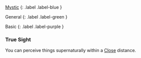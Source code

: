 
[Mystic](Game/Mystic)
{: .label .label-blue }

General
{: .label .label-green }

Basic
{: .label .label-purple }
### True Sight

You can perceive things supernaturally within a [Close](Game/Core/Movement#Close) distance.